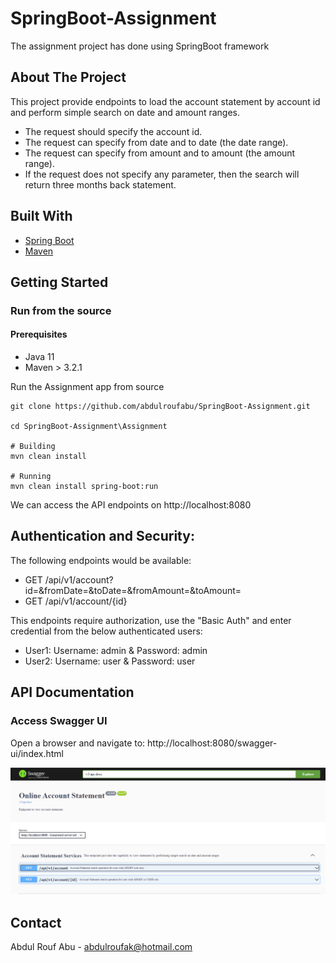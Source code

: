 # SpringBoot-Assignment
The assignment project has done using SpringBoot framework

<!-- ABOUT THE PROJECT -->
## About The Project
This project provide endpoints to load the account statement by account id and perform simple search on date and amount ranges.
* The request should specify the account id.
* The request can specify from date and to date (the date range).
* The request can specify from amount and to amount (the amount range).
* If the request does not specify any parameter, then the search will return three months back statement.



## Built With
* [Spring Boot](https://spring.io/projects/spring-boot)
* [Maven](https://maven.apache.org/)


<!-- GETTING STARTED -->
## Getting Started

### Run from the source

#### Prerequisites
* Java 11
* Maven > 3.2.1

Run the Assignment app from source

```
git clone https://github.com/abdulroufabu/SpringBoot-Assignment.git

cd SpringBoot-Assignment\Assignment

# Building
mvn clean install

# Running
mvn clean install spring-boot:run
```
We can access the API endpoints on http://localhost:8080



## Authentication and Security:

The following endpoints would be available:

* GET /api/v1/account?id=&fromDate=&toDate=&fromAmount=&toAmount=
* GET /api/v1/account/{id}

This endpoints require authorization, use the "Basic Auth" and enter credential from the below authenticated users:
* User1: Username: admin & Password: admin
* User2: Username: user & Password: user



## API Documentation

### Access Swagger UI

Open a browser and navigate to: http://localhost:8080/swagger-ui/index.html

![swagger-screenshot!](/images/swagger-ui.PNG)

<!-- CONTACT -->
## Contact

Abdul Rouf Abu - abdulroufak@hotmail.com
